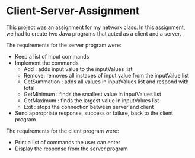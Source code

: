 # Client-Server-Assignment
This project was an assignment for my network class. In this assignment, we had to create two Java programs that acted as a client and a server. 

The requirements for the server program were:
- Keep a list of input commands
- Implement the commands
	- Add : adds input value to the inputValues list
	- Remove: removes all instaces of input value from the inputValue list
	- GetSummation : adds all values in inputValues list and respond with total
	- GetMinimum : finds the smallest value in inputValues list
	- GetMaximum : finds the largest value in inputValues list
	- Exit : stops the connection between server and client 
- Send appropriate response, success or failure, back to the client program 

The requirements for the client program were:
- Print a list of commands the user can enter
- Display the response from the server program
